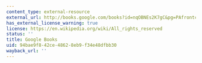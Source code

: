 ```yaml
---
content_type: external-resource
external_url: http://books.google.com/books?id=nqOBNEs2K7gC&pg=PAfrontcover#v=onepage
has_external_license_warning: true
license: https://en.wikipedia.org/wiki/All_rights_reserved
status: ''
title: Google Books
uid: 94bae9f8-42ce-4862-8eb9-f34e48dfbb30
wayback_url: ''
---
```

